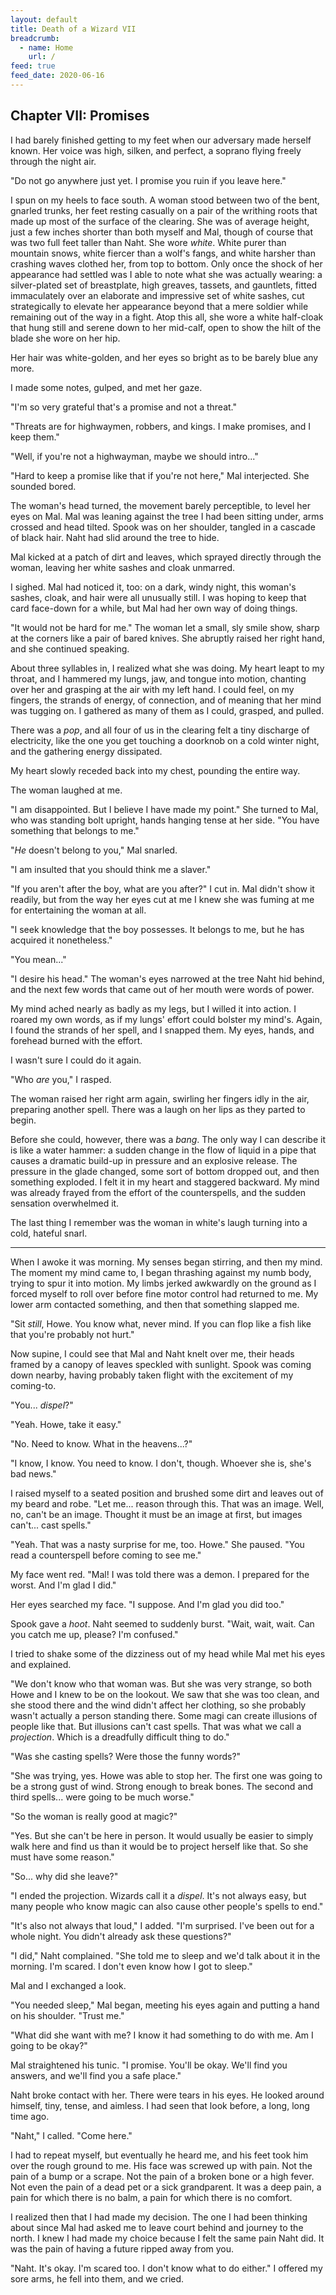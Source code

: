 ```yaml
---
layout: default
title: Death of a Wizard VII
breadcrumb:
  - name: Home
    url: /
feed: true
feed_date: 2020-06-16
---
```

Chapter VII: Promises
---------------------

I had barely finished getting to my feet when our adversary made herself known. Her voice was high, silken, and perfect, a soprano flying freely through the night air.

"Do not go anywhere just yet. I promise you ruin if you leave here."

I spun on my heels to face south. A woman stood between two of the bent, gnarled trunks, her feet resting casually on a pair of the writhing roots that made up most of the surface of the clearing. She was of average height, just a few inches shorter than both myself and Mal, though of course that was two full feet taller than Naht. She wore *white*. White purer than mountain snows, white fiercer than a wolf's fangs, and white harsher than crashing waves clothed her, from top to bottom. Only once the shock of her appearance had settled was I able to note what she was actually wearing: a silver-plated set of breastplate, high greaves, tassets, and gauntlets, fitted immaculately over an elaborate and impressive set of white sashes, cut strategically to elevate her appearance beyond that a mere soldier while remaining out of the way in a fight. Atop this all, she wore a white half-cloak that hung still and serene down to her mid-calf, open to show the hilt of the blade she wore on her hip.

Her hair was white-golden, and her eyes so bright as to be barely blue any more.

I made some notes, gulped, and met her gaze.

"I'm so very grateful that's a promise and not a threat."

"Threats are for highwaymen, robbers, and kings. I make promises, and I keep them."

"Well, if you're not a highwayman, maybe we should intro..."

"Hard to keep a promise like that if you're not here," Mal interjected. She sounded bored.

The woman's head turned, the movement barely perceptible, to level her eyes on Mal. Mal was leaning against the tree I had been sitting under, arms crossed and head tilted. Spook was on her shoulder, tangled in a cascade of black hair. Naht had slid around the tree to hide.

Mal kicked at a patch of dirt and leaves, which sprayed directly through the woman, leaving her white sashes and cloak unmarred.

I sighed. Mal had noticed it, too: on a dark, windy night, this woman's sashes, cloak, and hair were all unusually still. I was hoping to keep that card face-down for a while, but Mal had her own way of doing things.

"It would not be hard for me." The woman let a small, sly smile show, sharp at the corners like a pair of bared knives. She abruptly raised her right hand, and she continued speaking.

About three syllables in, I realized what she was doing. My heart leapt to my throat, and I hammered my lungs, jaw, and tongue into motion, chanting over her and grasping at the air with my left hand. I could feel, on my fingers, the strands of energy, of connection, and of meaning that her mind was tugging on. I gathered as many of them as I could, grasped, and pulled.

There was a *pop*, and all four of us in the clearing felt a tiny discharge of electricity, like the one you get touching a doorknob on a cold winter night, and the gathering energy dissipated.

My heart slowly receded back into my chest, pounding the entire way.

The woman laughed at me.

"I am disappointed. But I believe I have made my point." She turned to Mal, who was standing bolt upright, hands hanging tense at her side. "You have something that belongs to me."

"*He* doesn't belong to you," Mal snarled.

"I am insulted that you should think me a slaver."

"If you aren't after the boy, what are you after?" I cut in. Mal didn't show it readily, but from the way her eyes cut at me I knew she was fuming at me for entertaining the woman at all.

"I seek knowledge that the boy possesses. It belongs to me, but he has acquired it nonetheless."

"You mean..."

"I desire his head." The woman's eyes narrowed at the tree Naht hid behind, and the next few words that came out of her mouth were words of power.

My mind ached nearly as badly as my legs, but I willed it into action. I roared my own words, as if my lungs' effort could bolster my mind's. Again, I found the strands of her spell, and I snapped them. My eyes, hands, and forehead burned with the effort.

I wasn't sure I could do it again.

"Who *are* you," I rasped.

The woman raised her right arm again, swirling her fingers idly in the air, preparing another spell. There was a laugh on her lips as they parted to begin.

Before she could, however, there was a *bang*. The only way I can describe it is like a water hammer: a sudden change in the flow of liquid in a pipe that causes a dramatic build-up in pressure and an explosive release. The pressure in the glade changed, some sort of bottom dropped out, and then something exploded. I felt it in my heart and staggered backward. My mind was already frayed from the effort of the counterspells, and the sudden sensation overwhelmed it.

The last thing I remember was the woman in white's laugh turning into a cold, hateful snarl.

---

When I awoke it was morning. My senses began stirring, and then my mind. The moment my mind came to, I began thrashing against my numb body, trying to spur it into motion. My limbs jerked awkwardly on the ground as I forced myself to roll over before fine motor control had returned to me. My lower arm contacted something, and then that something slapped me.

"Sit *still*, Howe. You know what, never mind. If you can flop like a fish like that you're probably not hurt."

Now supine, I could see that Mal and Naht knelt over me, their heads framed by a canopy of leaves speckled with sunlight. Spook was coming down nearby, having probably taken flight with the excitement of my coming-to.

"You... *dispel*?"

"Yeah. Howe, take it easy."

"No. Need to know. What in the heavens...?"

"I know, I know. You need to know. I don't, though. Whoever she is, she's bad news."

I raised myself to a seated position and brushed some dirt and leaves out of my beard and robe. "Let me... reason through this. That was an image. Well, no, can't be an image. Thought it must be an image at first, but images can't... cast spells."

"Yeah. That was a nasty surprise for me, too. Howe." She paused. "You read a counterspell before coming to see me."

My face went red. "Mal! I was told there was a demon. I prepared for the worst. And I'm glad I did."

Her eyes searched my face. "I suppose. And I'm glad you did too."

Spook gave a *hoot*. Naht seemed to suddenly burst. "Wait, wait, wait. Can you catch me up, please? I'm confused."

I tried to shake some of the dizziness out of my head while Mal met his eyes and explained.

"We don't know who that woman was. But she was very strange, so both Howe and I knew to be on the lookout. We saw that she was too clean, and she stood there and the wind didn't affect her clothing, so she probably wasn't actually a person standing there. Some magi can create illusions of people like that. But illusions can't cast spells. That was what we call a *projection*. Which is a dreadfully difficult thing to do."

"Was she casting spells? Were those the funny words?"

"She was trying, yes. Howe was able to stop her. The first one was going to be a strong gust of wind. Strong enough to break bones. The second and third spells... were going to be much worse."

"So the woman is really good at magic?"

"Yes. But she can't be here in person. It would usually be easier to simply walk here and find us than it would be to project herself like that. So she must have some reason."

"So... why did she leave?"

"I ended the projection. Wizards call it a *dispel*. It's not always easy, but many people who know magic can also cause other people's spells to end."

"It's also not always that loud," I added. "I'm surprised. I've been out for a whole night. You didn't already ask these questions?"

"I did," Naht complained. "She told me to sleep and we'd talk about it in the morning. I'm scared. I don't even know how I got to sleep."

Mal and I exchanged a look.

"You needed sleep," Mal began, meeting his eyes again and putting a hand on his shoulder. "Trust me."

"What did she want with me? I know it had something to do with me. Am I going to be okay?"

Mal straightened his tunic. "I promise. You'll be okay. We'll find you answers, and we'll find you a safe place."

Naht broke contact with her. There were tears in his eyes. He looked around himself, tiny, tense, and aimless. I had seen that look before, a long, long time ago.

"Naht," I called. "Come here."

I had to repeat myself, but eventually he heard me, and his feet took him over the rough ground to me. His face was screwed up with pain. Not the pain of a bump or a scrape. Not the pain of a broken bone or a high fever. Not even the pain of a dead pet or a sick grandparent. It was a deep pain, a pain for which there is no balm, a pain for which there is no comfort.

I realized then that I had made my decision. The one I had been thinking about since Mal had asked me to leave court behind and journey to the north. I knew I had made my choice because I felt the same pain Naht did. It was the pain of having a future ripped away from you.

"Naht. It's okay. I'm scared too. I don't know what to do either." I offered my sore arms, he fell into them, and we cried.
